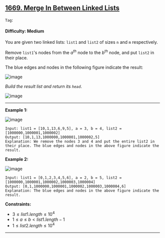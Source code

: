 ## [1669. Merge In Between Linked Lists](https://leetcode.com/problems/merge-in-between-linked-lists)

```Tag```:

#### Difficulty: Medium

You are given two linked lists: ```list1``` and ```list2``` of sizes ```n``` and ```m``` respectively.

Remove ```list1```'s nodes from the $a^{th}$ node to the $b^{th}$ node, and put ```list2``` in their place.

The blue edges and nodes in the following figure indicate the result:

![image](https://assets.leetcode.com/uploads/2020/11/05/fig1.png)

_Build the result list and return its ```head```_.

![image](https://github.com/quananhle/Python/assets/35042430/518678e1-a28b-485e-991b-260ad1e2794b)

---

__Example 1:__

![image](https://assets.leetcode.com/uploads/2024/03/01/ll.png)
```
Input: list1 = [10,1,13,6,9,5], a = 3, b = 4, list2 = [1000000,1000001,1000002]
Output: [10,1,13,1000000,1000001,1000002,5]
Explanation: We remove the nodes 3 and 4 and put the entire list2 in their place. The blue edges and nodes in the above figure indicate the result.
```

__Example 2:__

![image](https://assets.leetcode.com/uploads/2020/11/05/merge_linked_list_ex2.png)
```
Input: list1 = [0,1,2,3,4,5,6], a = 2, b = 5, list2 = [1000000,1000001,1000002,1000003,1000004]
Output: [0,1,1000000,1000001,1000002,1000003,1000004,6]
Explanation: The blue edges and nodes in the above figure indicate the result.
```

__Constraints:__

- $3 \le list1.length \le 10^4$
- $1 \le a \le b \lt list1.length - 1$
- $1 \le list2.length \le 10^4$

---
